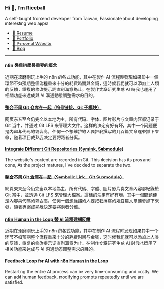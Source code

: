 <h3 >Hi 👋, I'm Riceball</h3>
<p>A self-taught frontend developer from Taiwan, Passionate about developing interesting web apps!</p>

- [📜 Resume](https://weweweb.pages.dev/en/resume/)
- [💼 Portfolio](https://weweweb.pages.dev/en/work/)
- [🏡 Personal Website](https://weweweb.pages.dev/en/)
- [📝 Blog](https://www.webdong.dev/en/)
---

<!--START_SECTION:feed-->
#### [n8n 幾個初學最重要的概念](https:&#x2F;&#x2F;www.webdong.dev&#x2F;zh-tw&#x2F;post&#x2F;n8n-important-concepts&#x2F;) 
近期在琢磨剛玩上手的 n8n 的各式功能，其中在製作 AI 流程時發現如果其中一個環節不如預期整個流程重來十分的耗費時間與金錢，這時候我們就可以添加上人類的反饋，重複的修改提示詞直到滿意為止。在製作文章研究生成 AI 時我也運用了相關功能來達成與 AI 溝通動態調整需求的目的。
#### [整合不同 Git 仓库在一起（符号链接、Git 子模块）](https:&#x2F;&#x2F;www.webdong.dev&#x2F;zh-cn&#x2F;post&#x2F;merge-different-git-repo&#x2F;) 
网页东东至今仍完全以本地为主，所有代码、字体、图片影片与文章内容都记录于 Git 当中，并通过 Git LFS 来管理大文件。这样的决定有好有坏，其中一个问题便是内容与代码的耦合高，任何一个想维护的人要把我撰写的几百篇文章连带抓下来 😅，随着项目成熟我决定要将两者分离。
#### [Integrate Different Git Repositories (Symink, Submodule)](https:&#x2F;&#x2F;www.webdong.dev&#x2F;en&#x2F;post&#x2F;merge-different-git-repo&#x2F;) 
The website&#39;s content are recorded in Git. This decision has its pros and cons, As the project matures, I&#39;ve decided to separate the two.
#### [整合不同 Git 倉庫在一起（Symbolic Link、Git Submodule）](https:&#x2F;&#x2F;www.webdong.dev&#x2F;zh-tw&#x2F;post&#x2F;merge-different-git-repo&#x2F;) 
網頁東東至今仍完全以本地為主，所有代碼、字體、圖片影片與文章內容都紀錄於 Git 當中，並透過 Git LFS 來管理大檔案。這樣的決定有好有壞，其中一個問題便是內容與代碼的耦合高，任何一個想維護的人要把我撰寫的幾百篇文章連帶抓下來 😅，隨著專案成熟我決定要將兩者分離。
#### [n8n Human in the Loop 替 AI 流程建構反饋](https:&#x2F;&#x2F;www.webdong.dev&#x2F;zh-cn&#x2F;post&#x2F;n8n-human-in-the-loop&#x2F;) 
近期在琢磨刚玩上手的 n8n 的各式功能，其中在制作 AI 流程时发现如果其中一个环节不如预期整个流程重来十分的耗费时间与金钱，这时候我们就可以添加上人类的反馈，重复的修改提示词直到满意为止。在制作文章研究生成 AI 时我也运用了相关功能来达成与 AI 沟通动态调整需求的目的。
#### [Feedback Loop for AI with n8n Human in the Loop](https:&#x2F;&#x2F;www.webdong.dev&#x2F;en&#x2F;post&#x2F;n8n-human-in-the-loop&#x2F;) 
Restarting the entire AI process can be very time-consuming and costly. We can add human feedback, modifying prompts repeatedly until we are satisfied.
<!--END_SECTION:feed-->

